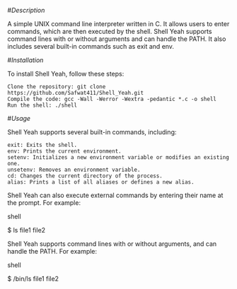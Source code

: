 #*Description*

A simple UNIX command line interpreter written in C. It allows users to enter commands, which are then executed by the shell. Shell Yeah supports command lines with or without arguments and can handle the PATH. It also includes several built-in commands such as exit and env.

#*Installation*

To install Shell Yeah, follow these steps:

    Clone the repository: git clone https://github.com/Safwat411/Shell_Yeah.git
    Compile the code: gcc -Wall -Werror -Wextra -pedantic *.c -o shell
    Run the shell: ./shell

#*Usage*

Shell Yeah supports several built-in commands, including:

    exit: Exits the shell.
    env: Prints the current environment.
    setenv: Initializes a new environment variable or modifies an existing one.
    unsetenv: Removes an environment variable.
    cd: Changes the current directory of the process.
    alias: Prints a list of all aliases or defines a new alias.

Shell Yeah can also execute external commands by entering their name at the prompt. For example:

shell

$ ls
file1 file2

Shell Yeah supports command lines with or without arguments, and can handle the PATH. For example:

shell

$ /bin/ls
file1 file2
